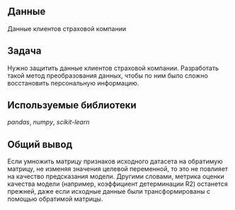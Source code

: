 ## Данные

Данные клиентов страховой компании

## Задача

Нужно защитить данные клиентов страховой компании. Разработать такой метод преобразования данных, чтобы по ним было сложно восстановить персональную информацию. 

## Используемые библиотеки
*pandas*, *numpy*, *scikit-learn*

## Общий вывод
Если умножить матрицу признаков исходного датасета на обратимую матрицу, не изменяя значения целевой переменной, то это не повлияет на качество предсказания модели. Другими словами, метрика оценки качества модели (например, коэффициент детерминации R2) останется прежней, даже если исходные данные были трансформированы с помощью обратимой матрицы.
